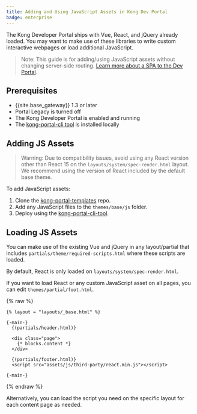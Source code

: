 ```yaml
---
title: Adding and Using JavaScript Assets in Kong Dev Portal
badge: enterprise
---
```


The Kong Developer Portal ships with Vue, React, and jQuery already loaded.
You may want to make use of these libraries to write custom interactive
webpages or load additional JavaScript.

> Note: This guide is for adding/using JavaScript assets without changing server-side routing. [Learn more about a SPA to the Dev Portal](/gateway/{{page.kong_version}}/developer-portal/theme-customization/single-page-app).

## Prerequisites

* {{site.base_gateway}} 1.3 or later
* Portal Legacy is turned off
* The Kong Developer Portal is enabled and running
* The [kong-portal-cli tool](/gateway/{{page.kong_version}}/developer-portal/helpers/cli) is installed locally


## Adding JS Assets
> Warning: Due to compatibility issues, avoid using any React version other than React 15 on the `layouts/system/spec-render.html` layout. We recommend using the version of React included by the default base theme.

To add JavaScript assets:
1. Clone the [kong-portal-templates](https://github.com/Kong/kong-portal-templates) repo.
2. Add any JavaScript files to the `themes/base/js` folder.
3. Deploy using the [kong-portal-cli-tool](/gateway/{{page.kong_version}}/developer-portal/helpers/cli).


## Loading JS Assets

You can make use of the existing Vue and jQuery in any layout/partial that includes `partials/theme/required-scripts.html` where these scripts are loaded.

By default, React is only loaded on `layouts/system/spec-render.html`.

If you want to load React or any custom JavaScript asset on all pages, you can edit `themes/partial/foot.html`.


{% raw %}
```
{% layout = "layouts/_base.html" %}

{-main-}
  {(partials/header.html)}

  <div class="page">
    {* blocks.content *}
  </div>

  {(partials/footer.html)}
  <script src="assets/js/third-party/react.min.js"></script>

{-main-}
```
{% endraw %}

Alternatively, you can load the script you need on the specific layout for each content page as needed.
